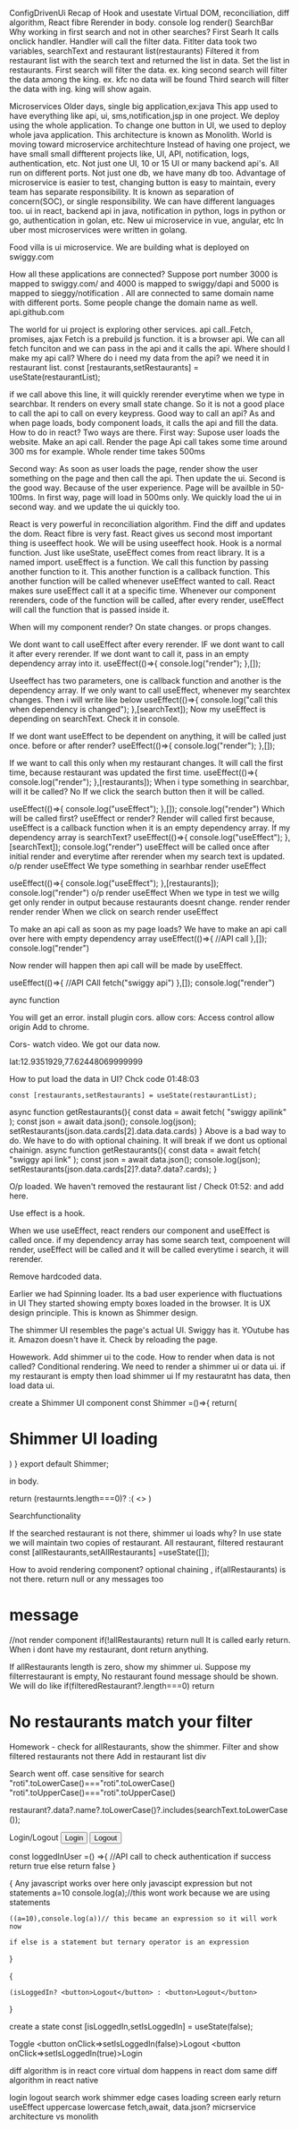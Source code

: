 ConfigDrivenUi
Recap of Hook and usestate
Virtual DOM, reconciliation, diff algorithm, React fibre
Rerender in body. console log render()
SearchBar
Why working in first search and not in other searches?
First Searh
It calls onclick handler. 
Handler will call the filter data. 
Fitlter data took two variables, searchText and restaurant list(restaurants)
Filtered it from restaurant list with the search text and returned the list in data.
Set the list in restaurants. 
First search will filter the data. ex. king 
second search will filter the data among the king. ex. kfc no data will be found
Third search will filter the data with ing. king will show again.

Microservices
Older days, single big application,ex:java
This app used to have everything like api, ui, sms,notification,jsp in one project.
We deploy using the whole application. To change one button in UI, we used to deploy whole java application.
This architecture is known as Monolith.
World is moving toward microservice architechture
Instead of having one project, we have small small diffterent projects like, UI, API, notification, logs, authentication, etc.
Not just one UI, 10 or 15 UI or many backend api's. All run on different ports. Not just one db, we have many db too.
Advantage of microservice is easier to test, changing button is easy to maintain, every team has separate responsibility.
It is known as separation of concern(SOC), or single responsibility. We can have different languages too. ui in react, backend api in java, notification in python, logs in python or go, authentication in golan, etc. New ui microservice in vue, angular, etc
In uber most microservices were written in golang.

Food villa is ui microservice. We are building what is deployed on swiggy.com

How all these applications are connected? 
Suppose port number 3000 is mapped to swiggy.com/
and 4000 is mapped to swiggy/dapi
and 5000 is mapped to sieggy/notification .
All are connected to same domain name with different ports.
Some people change the domain name as well. api.github.com

The world for ui project is exploring other services.
api call..Fetch, promises, ajax
Fetch is a prebuild js function. it is a browser api. 
We can all fetch funciton and we can pass in the api and it calls the api.
Where should I make my api call?
Where do i need my data from the api? we need it in restaurant list.
    const [restaurants,setRestaurants] = useState(restaurantList);

if we call above this line, it will quickly rerender everytime when we type in searchbar. It renders on every small state change.
So it is not a good place to call the api to call on every keypress.
Good way to call an api?
As and when page loads, body component loads, it calls the api and fill the data.
How to do in react?
Two ways are there.
First way:
Supose user loads the website. Make an api call. Render the page
Api call takes some time around 300 ms for example. Whole render time takes 500ms

Second way:
As soon as user loads the page, render show the user something on the page and then call the api. Then update the ui.
Second is the good way. Because of the user experience. Page will be availble in 50-100ms.
In first way, page will load in 500ms only. 
We quickly load the ui in second way. and we update the ui quickly too.

React is very powerful in reconciliation algorithm. Find the diff and updates the dom. React fibre is very fast.
React gives us second most important thing is useeffect hook.
We will be using useeffect hook. Hook is a normal function. Just like useState, useEffect comes from react library.
It is a named import. 
useEffect is a function. We call this function by passing another function to it. This another function is a callback function.
This another function will be called whenever useEffect wanted to call. React makes sure useEffect call it at a specific time.
Whenever our component rerenders, code of the function will be called, after every render, useEffect will call the function that is passed inside it. 

When will my component render?
On state changes. or props changes.

We dont want to call useEffect after every rerender. 
IF we dont want to call it after every rerender. If we dont want to call it, pass in an empty dependency array into it. 
useEffect(()=>{
    console.log("render");
},[]);

Useeffect has two parameters, one is callback function and another is the dependency array. 
If we only want to call useEffect, whenever my searchtex changes. Then i will write like below
useEffect(()=>{
    console.log("call this when dependency is changed");
},[searchText]);
Now my useEffect is depending on searchText.
Check it in console.

If we dont want useEffect to be dependent on anything, it will be called just once. before or after render? 
useEffect(()=>{
    console.log("render");
},[]);

If we want to call this only when my restaurant changes. It will call the first time, because restaurant was updated the first time.
useEffect(()=>{
    console.log("render");
},[restaurants]);
When i type something in searchbar, will it be called? No
If we click the search button then it will be called. 


useEffect(()=>{
    console.log("useEffect");
},[]);
console.log("render")
Which will be called first? useEffect or render?
Render will called first because, useEffect is a callback function when it is an empty dependency array.
If my dependency array is searchText? 
useEffect(()=>{
    console.log("useEffect");
},[searchText]);
console.log("render")
useEffect will be called once after initial render and everytime after rerender when my search text is updated.
o/p render 
useEffect
We type something in searhbar
render 
useEffect


useEffect(()=>{
    console.log("useEffect");
},[restaurants]);
console.log("render")
o/p
render 
useEffect
When we type in test we willg get only render in output because restaurants doesnt change.
render
render 
render
render
When we click on search
render 
useEffect

To make an api call as soon as my page loads? 
We have to make an api call over here with empty dependency array
useEffect(()=>{
   //API call
},[]);
console.log("render")

Now render will happen then api call will be made by useEffect. 

useEffect(()=>{
    //API CAll
    fetch("swiggy api")
},[]);
console.log("render")



aync function 


You will get an error.
install plugin cors. allow cors: Access control allow origin
Add to chrome. 

Cors- watch video.
We got our data now. 

lat:12.9351929,77.62448069999999

How to put load the data in UI?
Chck code 01:48:03

    const [restaurants,setRestaurants] = useState(restaurantList);

async function getRestaurants(){
    const data = await fetch(
        "swiggy apilink"
    );
    const json = await data.json();
    console.log(json);
    setRestaurants(json.data.cards[2].data.data.cards)
}
Above is a bad way to do. We have to do with optional chaining. It will break if we dont us optional chainign.
async function getRestaurants(){
    const data = await fetch(
        "swiggy api link"
    );
    const json = await data.json();
    console.log(json);
    setRestaurants(json.data.cards[2]?.data?.data?.cards);
}

O/p loaded.
We haven't removed the restaurant list / 
Check 01:52: and add here.

Use effect is a hook.

When we use useEffect, react renders our component and useEffect is called once. if my dependency array has some search text, compoenent will render, useEffect will be called and it will be called everytime i search, it will rerender.

Remove hardcoded data.

Earlier we had Spinning loader. Its a bad user experience with fluctuations in UI
They started showing empty boxes loaded in the browser. It is UX design principle. This is known as Shimmer design.

The shimmer UI resembles the page's actual UI.
Swiggy has it. YOutube has it. Amazon doesn't have it.
Check by reloading the page.

Howework. Add shimmer ui to the code. 
How to render when data is not called?
Conditional rendering.
We need to render a shimmer ui or data ui.
if my restaurant is empty  then load shimmer ui
If my restauratnt has data, then load data ui.

create a Shimmer UI component
const Shimmer =()=>{
    return(
        <h1> Shimmer UI loading</h1>
    )
}
export default Shimmer;

in body.

return (restaurnts.length===0)?<Shimmer/> :(
    <>
)

Searchfunctionality

If the searched restaurant is not there, shimmer ui loads why?
In use state we will maintain two copies of restaurant. 
All restaurant, filtered restaurant
const [allRestaurants,setAllRestaurants] =useState([]);

How to avoid rendering component?
optional chaining , if(allRestaurants)  is not there. return null or any messages too <h1>message</h1>

//not render component
if(!allRestaurants) return null
It is called early return. When i dont have my restaurant, dont return anything.

If allRestaurants length is zero, show my shimmer ui.
Suppose my filterrestaurant is empty, No restaurant found message should be shown.
We will do like
if(filteredRestaurant?.length===0) return <h1>No restaurants match your filter</h1>

Homework - check for allRestaurants, show the shimmer.
Filter and show filtered restaurants not there
Add in restaurant list div

Search went off. 
case sensitive for search
"roti".toLowerCase()==="roti".toLowerCase()
"roti".toUpperCase()==="roti".toUpperCase()

restaurant?.data?.name?.toLowerCase()?.includes(searchText.toLowerCase());

Login/Logout
<button>Login</button>
<button>Logout</button>

const loggedInUser =() =>{
    //API call to check authentication
    if success return true
    else return false
}

{
    Any javascript works over here  only javascipt expression but not statements 
    a=10
    console.log(a);//this wont work because we are using statements

    ((a=10),console.log(a))// this became an expression so it will work now
    
    if else is a statement but ternary operator is an expression
}

{

    (isLoggedIn? <button>Logout</button> : <button>Logout</button>
}

create a state 
const [isLoggedIn,setIsLoggedIn] = useState(false);

Toggle
<button onClick=>setIsLoggedIn(false)>Logout</button>
<button onClick=>setIsLoggedIn(true)>Login</button>

diff algorithm is in react core
virtual dom happens in react dom
same diff algorithm in react native

login logout
search work
shimmer
edge cases
loading screen
early return
useEffect
uppercase lowercase
fetch,await, data.json? 
micrservice architecture vs monolith

